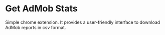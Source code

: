 # Get AdMob Stats

Simple chrome extension. It provides a user-friendly interface to download AdMob reports in csv format.